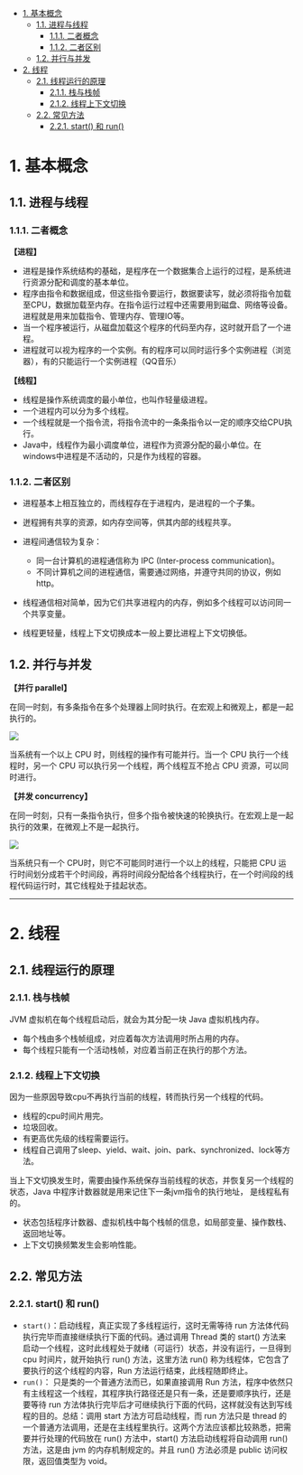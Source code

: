 <!-- TOC -->

- [1. 基本概念](#1-基本概念)
  - [1.1. 进程与线程](#11-进程与线程)
    - [1.1.1. 二者概念](#111-二者概念)
    - [1.1.2. 二者区别](#112-二者区别)
  - [1.2. 并行与并发](#12-并行与并发)
- [2. 线程](#2-线程)
  - [2.1. 线程运行的原理](#21-线程运行的原理)
    - [2.1.1. 栈与栈帧](#211-栈与栈帧)
    - [2.1.2. 线程上下文切换](#212-线程上下文切换)
  - [2.2. 常见方法](#22-常见方法)
    - [2.2.1. start() 和 run()](#221-start-和-run)

<!-- /TOC -->

# 1. 基本概念

## 1.1. 进程与线程

### 1.1.1. 二者概念

**【进程】**

- 进程是操作系统结构的基础，是程序在一个数据集合上运行的过程，是系统进行资源分配和调度的基本单位。
- 程序由指令和数据组成，但这些指令要运行，数据要读写，就必须将指令加载至CPU，数据加载至内存。在指令运行过程中还需要用到磁盘、网络等设备。进程就是用来加载指令、管理内存、管理IO等。
- 当一个程序被运行，从磁盘加载这个程序的代码至内存，这时就开启了一个进程。
- 进程就可以视为程序的一个实例。有的程序可以同时运行多个实例进程（浏览器），有的只能运行一个实例进程（QQ音乐）

**【线程】**

- 线程是操作系统调度的最小单位，也叫作轻量级进程。
- 一个进程内可以分为多个线程。
- 一个线程就是一个指令流，将指令流中的一条条指令以一定的顺序交给CPU执行。
- Java中，线程作为最小调度单位，进程作为资源分配的最小单位。在windows中进程是不活动的，只是作为线程的容器。

### 1.1.2. 二者区别

- 进程基本上相互独立的，而线程存在于进程内，是进程的一个子集。

- 迸程拥有共享的资源，如内存空间等，供其内部的线程共享。

- 进程间通信较为复杂：

  - 同一台计算机的进程通信称为 IPC (Inter-process communication)。
  - 不同计算机之间的进程通信，需要通过网络，并遵守共同的协议，例如http。

- 线程通信相对简单，因为它们共享进程内的内存，例如多个线程可以访问同一个共享变量。

- 线程更轻量，线程上下文切换成本一般上要比进程上下文切换低。

## 1.2. 并行与并发

**【并行 parallel】**

在同一时刻，有多条指令在多个处理器上同时执行。在宏观上和微观上，都是一起执行的。

![](https://picture-1251081707.cos.ap-shanghai.myqcloud.com/20201201-184230-52617f9d1193e7465fcdbad1a1876225.png)

当系统有一个以上 CPU 时，则线程的操作有可能并行。当一个 CPU 执行一个线程时，另一个 CPU 可以执行另一个线程，两个线程互不抢占 CPU 资源，可以同时进行。

**【并发 concurrency】**

在同一时刻，只有一条指令执行，但多个指令被快速的轮换执行。在宏观上是一起执行的效果，在微观上不是一起执行。

![](https://picture-1251081707.cos.ap-shanghai.myqcloud.com/20201201-184321-d3f51415b0b3e53bf15b9fc304400284.png)

当系统只有一个 CPU时，则它不可能同时进行一个以上的线程，只能把 CPU 运行时间划分成若干个时间段，再将时间段分配给各个线程执行，在一个时间段的线程代码运行时，其它线程处于挂起状态。

------

# 2. 线程

## 2.1. 线程运行的原理

### 2.1.1. 栈与栈帧

JVM 虚拟机在每个线程启动后，就会为其分配一块 Java 虚拟机栈内存。

- 每个栈由多个栈帧组成，对应着每次方法调用时所占用的内存。
- 每个线程只能有一个活动栈帧，对应着当前正在执行的那个方法。

### 2.1.2. 线程上下文切换

因为一些原因导致cpu不再执行当前的线程，转而执行另一个线程的代码。

- 线程的cpu时间片用完。
- 垃圾回收。
- 有更高优先级的线程需要运行。
- 线程自己调用了sleep、yield、wait、join、park、synchronized、lock等方法。

当上下文切换发生时，需要由操作系统保存当前线程的状态，并恢复另一个线程的状态，Java 中程序计数器就是用来记住下一条jvm指令的执行地址， 是线程私有的。

- 状态包括程序计数器、虚拟机栈中每个栈帧的信息，如局部变量、操作数栈、返回地址等。
- 上下文切换频繁发生会影响性能。 

## 2.2. 常见方法

### 2.2.1. start() 和 run()

- `start()`：启动线程，真正实现了多线程运行，这时无需等待 run 方法体代码执行完毕而直接继续执行下面的代码。通过调用 Thread 类的 start() 方法来启动一个线程，这时此线程处于就绪（可运行）状态，并没有运行，一旦得到 cpu 时间片，就开始执行 run() 方法，这里方法 run() 称为线程体，它包含了要执行的这个线程的内容，Run 方法运行结束，此线程随即终止。
- `run()`： 只是类的一个普通方法而已，如果直接调用 Run 方法，程序中依然只有主线程这一个线程，其程序执行路径还是只有一条，还是要顺序执行，还是要等待 run 方法体执行完毕后才可继续执行下面的代码，这样就没有达到写线程的目的。总结：调用 start 方法方可启动线程，而 run 方法只是 thread 的一个普通方法调用，还是在主线程里执行。这两个方法应该都比较熟悉，把需要并行处理的代码放在 run() 方法中，start() 方法启动线程将自动调用 run() 方法，这是由 jvm 的内存机制规定的。并且 run() 方法必须是 public 访问权限，返回值类型为 void。